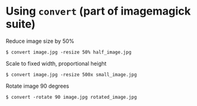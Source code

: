 # Using `convert` (part of imagemagick suite)

Reduce image size by 50%
```shell
$ convert image.jpg -resize 50% half_image.jpg
```

Scale to  fixed width, proportional height
```shell
$ convert image.jpg -resize 500x small_image.jpg
```

Rotate image 90 degrees
```shell
$ convert -rotate 90 image.jpg rotated_image.jpg
```


